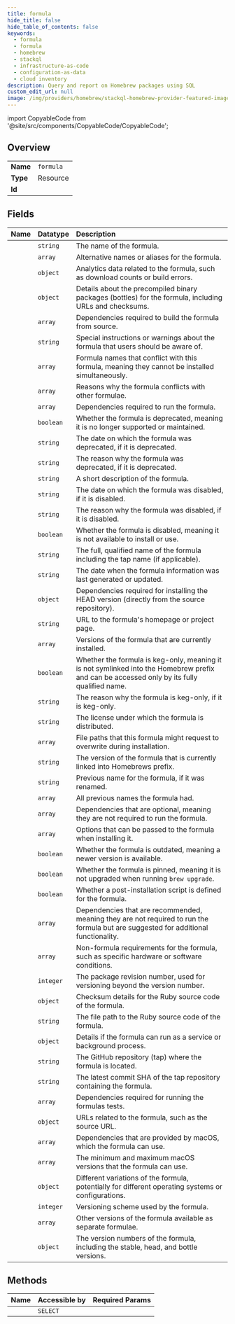 ```yaml
---
title: formula
hide_title: false
hide_table_of_contents: false
keywords:
  - formula
  - formula
  - homebrew    
  - stackql
  - infrastructure-as-code
  - configuration-as-data
  - cloud inventory
description: Query and report on Homebrew packages using SQL
custom_edit_url: null
image: /img/providers/homebrew/stackql-homebrew-provider-featured-image.png
---
```


import CopyableCode from '@site/src/components/CopyableCode/CopyableCode';




## Overview
<table><tbody>
<tr><td><b>Name</b></td><td><code>formula</code></td></tr>
<tr><td><b>Type</b></td><td>Resource</td></tr>
<tr><td><b>Id</b></td><td><CopyableCode code="homebrew.formula.formula" /></td></tr>
</tbody></table>

## Fields
| Name | Datatype | Description |
|:-----|:---------|:------------|
| <CopyableCode code="name" /> | `string` | The name of the formula. |
| <CopyableCode code="aliases" /> | `array` | Alternative names or aliases for the formula. |
| <CopyableCode code="analytics" /> | `object` | Analytics data related to the formula, such as download counts or build errors.<br /> |
| <CopyableCode code="bottle" /> | `object` | Details about the precompiled binary packages (bottles) for the formula, including URLs and checksums.<br /> |
| <CopyableCode code="build_dependencies" /> | `array` | Dependencies required to build the formula from source.<br /> |
| <CopyableCode code="caveats" /> | `string` | Special instructions or warnings about the formula that users should be aware of.<br /> |
| <CopyableCode code="conflicts_with" /> | `array` | Formula names that conflict with this formula, meaning they cannot be installed simultaneously.<br /> |
| <CopyableCode code="conflicts_with_reasons" /> | `array` | Reasons why the formula conflicts with other formulae.<br /> |
| <CopyableCode code="dependencies" /> | `array` | Dependencies required to run the formula.<br /> |
| <CopyableCode code="deprecated" /> | `boolean` | Whether the formula is deprecated, meaning it is no longer supported or maintained.<br /> |
| <CopyableCode code="deprecation_date" /> | `string` | The date on which the formula was deprecated, if it is deprecated.<br /> |
| <CopyableCode code="deprecation_reason" /> | `string` | The reason why the formula was deprecated, if it is deprecated.<br /> |
| <CopyableCode code="desc" /> | `string` | A short description of the formula.<br /> |
| <CopyableCode code="disable_date" /> | `string` | The date on which the formula was disabled, if it is disabled.<br /> |
| <CopyableCode code="disable_reason" /> | `string` | The reason why the formula was disabled, if it is disabled.<br /> |
| <CopyableCode code="disabled" /> | `boolean` | Whether the formula is disabled, meaning it is not available to install or use.<br /> |
| <CopyableCode code="full_name" /> | `string` | The full, qualified name of the formula including the tap name (if applicable). |
| <CopyableCode code="generated_date" /> | `string` | The date when the formula information was last generated or updated.<br /> |
| <CopyableCode code="head_dependencies" /> | `object` | Dependencies required for installing the HEAD version (directly from the source repository).<br /> |
| <CopyableCode code="homepage" /> | `string` | URL to the formula's homepage or project page.<br /> |
| <CopyableCode code="installed" /> | `array` | Versions of the formula that are currently installed.<br /> |
| <CopyableCode code="keg_only" /> | `boolean` | Whether the formula is keg-only, meaning it is not symlinked into the Homebrew prefix and can be accessed only by its fully qualified name.<br /> |
| <CopyableCode code="keg_only_reason" /> | `string` | The reason why the formula is keg-only, if it is keg-only.<br /> |
| <CopyableCode code="license" /> | `string` | The license under which the formula is distributed.<br /> |
| <CopyableCode code="link_overwrite" /> | `array` | File paths that this formula might request to overwrite during installation.<br /> |
| <CopyableCode code="linked_keg" /> | `string` | The version of the formula that is currently linked into Homebrews prefix.<br /> |
| <CopyableCode code="oldname" /> | `string` | Previous name for the formula, if it was renamed. |
| <CopyableCode code="oldnames" /> | `array` | All previous names the formula had. |
| <CopyableCode code="optional_dependencies" /> | `array` | Dependencies that are optional, meaning they are not required to run the formula.<br /> |
| <CopyableCode code="options" /> | `array` | Options that can be passed to the formula when installing it.<br /> |
| <CopyableCode code="outdated" /> | `boolean` | Whether the formula is outdated, meaning a newer version is available.<br /> |
| <CopyableCode code="pinned" /> | `boolean` | Whether the formula is pinned, meaning it is not upgraded when running `brew upgrade`.<br /> |
| <CopyableCode code="post_install_defined" /> | `boolean` | Whether a post-installation script is defined for the formula.<br /> |
| <CopyableCode code="recommended_dependencies" /> | `array` | Dependencies that are recommended, meaning they are not required to run the formula but are suggested for additional functionality.<br /> |
| <CopyableCode code="requirements" /> | `array` | Non-formula requirements for the formula, such as specific hardware or software conditions.<br /> |
| <CopyableCode code="revision" /> | `integer` | The package revision number, used for versioning beyond the version number.<br /> |
| <CopyableCode code="ruby_source_checksum" /> | `object` | Checksum details for the Ruby source code of the formula.<br /> |
| <CopyableCode code="ruby_source_path" /> | `string` | The file path to the Ruby source code of the formula.<br /> |
| <CopyableCode code="service" /> | `object` | Details if the formula can run as a service or background process.<br /> |
| <CopyableCode code="tap" /> | `string` | The GitHub repository (tap) where the formula is located. |
| <CopyableCode code="tap_git_head" /> | `string` | The latest commit SHA of the tap repository containing the formula.<br /> |
| <CopyableCode code="test_dependencies" /> | `array` | Dependencies required for running the formulas tests.<br /> |
| <CopyableCode code="urls" /> | `object` | URLs related to the formula, such as the source URL.<br /> |
| <CopyableCode code="uses_from_macos" /> | `array` | Dependencies that are provided by macOS, which the formula can use.<br /> |
| <CopyableCode code="uses_from_macos_bounds" /> | `array` | The minimum and maximum macOS versions that the formula can use.<br /> |
| <CopyableCode code="variations" /> | `object` | Different variations of the formula, potentially for different operating systems or configurations.<br /> |
| <CopyableCode code="version_scheme" /> | `integer` | Versioning scheme used by the formula.<br /> |
| <CopyableCode code="versioned_formulae" /> | `array` | Other versions of the formula available as separate formulae. |
| <CopyableCode code="versions" /> | `object` | The version numbers of the formula, including the stable, head, and bottle versions.<br /> |
## Methods
| Name | Accessible by | Required Params |
|:-----|:--------------|:----------------|
| <CopyableCode code="get_formula" /> | `SELECT` | <CopyableCode code="formula_name" /> |
